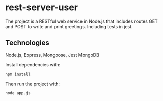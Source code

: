# rest-server-user

The project is a RESTful web service in Node.js that includes routes GET and POST to write and print greetings. Including tests in jest.

## Technologies

Node.js,
Express,
Mongoose,
Jest
MongoDB

Install dependencies with:

```bash
npm install
```

Then run the project with:

```bash
node app.js
```
